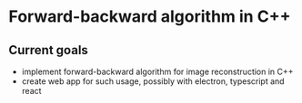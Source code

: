 # Forward-backward algorithm in C++

## Current goals
- implement forward-backward algorithm for image reconstruction in C++
- create web app for such usage, possibly with electron, typescript and react
